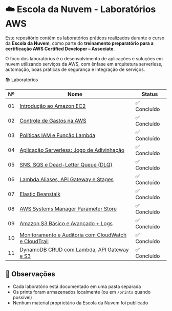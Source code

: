 # ☁️ Escola da Nuvem - Laboratórios AWS

Este repositório contém os laboratórios práticos realizados durante o curso da **Escola da Nuvem**, como parte do **treinamento preparatório para a certificação AWS Certified Developer – Associate**.

O foco dos laboratórios é o desenvolvimento de aplicações e soluções em nuvem utilizando serviços da AWS, com ênfase em arquitetura serverless, automação, boas práticas de segurança e integração de serviços.

📚 Laboratórios

| Nº  | Nome                                              | Status        |
|-----|---------------------------------------------------|---------------|
| 01  | [Introdução ao Amazon EC2](lab01-introducao-ec2)   | ✅ Concluído  |
| 02  | [Controle de Gastos na AWS](lab02-controle-de-gastos) | ✅ Concluído  |
| 03  | [Políticas IAM e Função Lambda](lab03-politicas-iam-e-funcao-lambda) | ✅ Concluído  |
| 04  | [Aplicação Serverless: Jogo de Adivinhação](lab04-aplicacao-serverless-jogo-adivinhacao) | ✅ Concluído  |
| 05  | [SNS, SQS e Dead-Letter Queue (DLQ)](lab05-sns-sqs-dlq) | ✅ Concluído  |
| 06   | [Lambda Aliases, API Gateway e Stages](lab06-lambda-aliases-api-stages) | ✅ Concluído |
| 07   | [Elastic Beanstalk](lab07-elastic-beanstalk)                         | ✅ Concluído |
| 08   | [AWS Systems Manager Parameter Store](lab08-SSM-Parameter-Store)     | ✅ Concluído |
| 09   | [Amazon S3 Básico e Avançado + Logs](lab09-amazon-s3-basico-avancado-logs) | ✅ Concluído |
| 10   | [Monitoramento e Auditoria com CloudWatch e CloudTrail](lab10-monitoramento-auditoria-cloudwatch-cloudtrail) | ✅ Concluído |
| 11   | [DynamoDB CRUD com Lambda, API Gateway e S3](lab11-dynamodb-crud-lambda-s3) | ✅ Concluído |



## 📌 Observações

- Cada laboratório está documentado em uma pasta separada
- Os prints foram armazenados localmente (ou em `/prints` quando possível)
- Nenhum material proprietário da Escola da Nuvem foi publicado
